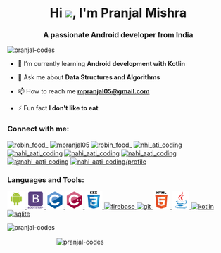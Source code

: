 <h1 align="center">Hi <img src="https://raw.githubusercontent.com/MartinHeinz/MartinHeinz/master/wave.gif" width="30px">, I'm Pranjal Mishra</h1>

<h3 align="center">A passionate Android developer from India</h3>

<p align="left"> <img src="https://komarev.com/ghpvc/?username=pranjal-codes&label=Profile%20views&color=0e75b6&style=flat" alt="pranjal-codes" /> </p>

- 🌱 I’m currently learning **Android development with Kotlin**

- 💬 Ask me about **Data Structures and Algorithms**

- 📫 How to reach me **mpranjal05@gmail.com**

- ⚡ Fun fact **I don't like to eat**

<h3 align="left">Connect with me:</h3>
<p align="left">
<a href="https://twitter.com/robin_food_" target="blank"><img align="center" src="https://raw.githubusercontent.com/rahuldkjain/github-profile-readme-generator/master/src/images/icons/Social/twitter.svg" alt="robin_food_" height="30" width="40" /></a>
<a href="https://linkedin.com/in/mpranjal05" target="blank"><img align="center" src="https://raw.githubusercontent.com/rahuldkjain/github-profile-readme-generator/master/src/images/icons/Social/linked-in-alt.svg" alt="mpranjal05" height="30" width="40" /></a>
<a href="https://instagram.com/robin_food_" target="blank"><img align="center" src="https://raw.githubusercontent.com/rahuldkjain/github-profile-readme-generator/master/src/images/icons/Social/instagram.svg" alt="robin_food_" height="30" width="40" /></a>
<a href="https://www.codechef.com/users/nhi_ati_coding" target="blank"><img align="center" src="https://cdn.jsdelivr.net/npm/simple-icons@3.1.0/icons/codechef.svg" alt="nhi_ati_coding" height="30" width="40" /></a>
<a href="https://www.hackerrank.com/nahi_aati_coding" target="blank"><img align="center" src="https://raw.githubusercontent.com/rahuldkjain/github-profile-readme-generator/master/src/images/icons/Social/hackerrank.svg" alt="nahi_aati_coding" height="30" width="40" /></a>
<a href="https://codeforces.com/profile/nahi_aati_coding" target="blank"><img align="center" src="https://cdn.jsdelivr.net/npm/simple-icons@3.0.1/icons/codeforces.svg" alt="nahi_aati_coding" height="30" width="40" /></a>
<a href="https://www.leetcode.com/nahi_aati_coding" target="blank"><img align="center" src="https://raw.githubusercontent.com/rahuldkjain/github-profile-readme-generator/master/src/images/icons/Social/leet-code.svg" alt="nahi_aati_coding" height="30" width="40" /></a>
<a href="https://www.hackerearth.com/@nahi_aati_coding" target="blank"><img align="center" src="https://raw.githubusercontent.com/rahuldkjain/github-profile-readme-generator/master/src/images/icons/Social/hackerearth.svg" alt="@nahi_aati_coding" height="30" width="40" /></a>
<a href="https://auth.geeksforgeeks.org/user/nahi_aati_coding/profile" target="blank"><img align="center" src="https://raw.githubusercontent.com/rahuldkjain/github-profile-readme-generator/master/src/images/icons/Social/geeks-for-geeks.svg" alt="nahi_aati_coding/profile" height="30" width="40" /></a>
</p>

<h3 align="left">Languages and Tools:</h3>
<p align="left"> <a href="https://developer.android.com" target="_blank"> <img src="https://raw.githubusercontent.com/devicons/devicon/master/icons/android/android-original-wordmark.svg" alt="android" width="40" height="40"/> </a> <a href="https://getbootstrap.com" target="_blank"> <img src="https://raw.githubusercontent.com/devicons/devicon/master/icons/bootstrap/bootstrap-plain-wordmark.svg" alt="bootstrap" width="40" height="40"/> </a> <a href="https://www.cprogramming.com/" target="_blank"> <img src="https://raw.githubusercontent.com/devicons/devicon/master/icons/c/c-original.svg" alt="c" width="40" height="40"/> </a> <a href="https://www.w3schools.com/cpp/" target="_blank"> <img src="https://raw.githubusercontent.com/devicons/devicon/master/icons/cplusplus/cplusplus-original.svg" alt="cplusplus" width="40" height="40"/> </a> <a href="https://www.w3schools.com/css/" target="_blank"> <img src="https://raw.githubusercontent.com/devicons/devicon/master/icons/css3/css3-original-wordmark.svg" alt="css3" width="40" height="40"/> </a> <a href="https://firebase.google.com/" target="_blank"> <img src="https://www.vectorlogo.zone/logos/firebase/firebase-icon.svg" alt="firebase" width="40" height="40"/> </a> <a href="https://git-scm.com/" target="_blank"> <img src="https://www.vectorlogo.zone/logos/git-scm/git-scm-icon.svg" alt="git" width="40" height="40"/> </a> <a href="https://www.w3.org/html/" target="_blank"> <img src="https://raw.githubusercontent.com/devicons/devicon/master/icons/html5/html5-original-wordmark.svg" alt="html5" width="40" height="40"/> </a> <a href="https://www.java.com" target="_blank"> <img src="https://raw.githubusercontent.com/devicons/devicon/master/icons/java/java-original.svg" alt="java" width="40" height="40"/> </a> <a href="https://kotlinlang.org" target="_blank"> <img src="https://www.vectorlogo.zone/logos/kotlinlang/kotlinlang-icon.svg" alt="kotlin" width="40" height="40"/> </a> <a href="https://www.sqlite.org/" target="_blank"> <img src="https://www.vectorlogo.zone/logos/sqlite/sqlite-icon.svg" alt="sqlite" width="40" height="40"/> </a> </p>

<p><img align="left" src="https://github-readme-stats.vercel.app/api/top-langs?username=pranjal-codes&show_icons=true&locale=en&layout=compact" alt="pranjal-codes" style="padding-bottom: 20px;"/></p>
<p><br></p>
<p>&nbsp;<img align="center" src="https://github-readme-stats.vercel.app/api?username=pranjal-codes&show_icons=true&locale=en" alt="pranjal-codes" /></p>
